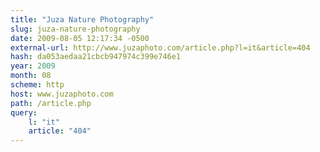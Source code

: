 ```yaml
---
title: "Juza Nature Photography"
slug: juza-nature-photography
date: 2009-08-05 12:17:34 -0500
external-url: http://www.juzaphoto.com/article.php?l=it&article=404
hash: da053aedaa21cbcb947974c399e746e1
year: 2009
month: 08
scheme: http
host: www.juzaphoto.com
path: /article.php
query:
    l: "it"
    article: "404"
---
```



